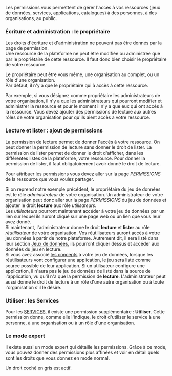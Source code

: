 Les permissions vous permettent de gérer l'accès à vos ressources (jeux de données, services, applications, catalogues) à des personnes, à des organisations, au public.


### Écriture et administration : le propriétaire

Les droits d'écriture et d'administration ne peuvent pas être donnés par la page de permission.  
Une ressource de la plateforme ne peut être modifiée ou administrée que par le propriétaire de cette ressource. Il faut donc bien choisir le propriétaire de votre ressource.

Le propriétaire peut être vous même, une organisation au complet, ou un rôle d'une organisation.  
Par défaut, il n'y a que le propriétaire qui à accès à cette ressource.

Par exemple, si vous désignez comme propriétaire les administrateurs de votre organisation, il n'y a que les administrateurs qui pourront modifier et administrer la ressource et pour le moment il n'y a que eux qui ont accès à la ressource. Vous devez ajouter des permissions de lecture aux autres rôles de votre organisation pour qu'ils aient accès a votre ressource.

### Lecture et lister : ajout de permissions
La permission de lecture permet de donner l'accès à votre ressource. On peut donner la permission de lecture sans donner le droit de lister.
La permission de lister permet de donner le droit d'afficher, dans les différentes listes de la plateforme, votre ressource. Pour donner la permission de lister, il faut obligatoirement avoir donné le droit de lecture.

Pour attribuer les permissions vous devez aller sur la page *PERMISSIONS* de la ressource que vous voulez partager.

Si on reprend notre exemple précédent, le propriétaire du jeu de données est le rôle *administrateur* de votre organisation. Un administrateur de votre organisation peut donc aller sur la page *PERMISSIONS* du jeu de données et ajouter le droit **lecture** aux rôle *utilisateurs*.  
Les *utilisateurs* pourront maintenant accéder à votre jeu de données par un lien sur lequel ils auront cliqué sur une page web ou un lien que vous leur avez donné.  
Si maintenant, l'administrateur donne le droit **lecture** et **lister** au rôle *réutilisateur* de votre organisation. Vos réutilisateurs auront accès à votre jeu données à partir de notre plateforme. Autrement dit, il sera listé dans leur section [Jeux de données](https://koumoul.com/s/data-fair/datasets), ils pourront cliquer dessus et accéder aux données du jeu en lecture.  
Si vous avez associé [les concepts](user-guide/concepts) à votre jeu de données, lorsque les réutilisateurs vont configurer une application, le jeu sera listé comme source possible de leur application. Si un utilisateur configure une application, il n'aura pas le jeu de données de listé dans la source de l'application, vu qu'il n'a que la permission de **lecture**.
L'administrateur peut aussi donne le droit de lecture à un rôle d'une autre organisation ou à toute l'organisation s'il le désire.

### Utiliser : les Services

Pour les [SERVICES](https://koumoul.com/s/data-fair/remote-services), il existe une permission supplémentaire : **Utiliser**. Cette permission donne, comme elle l'indique, le droit d'utiliser le service à une personne, à une organisation ou à un rôle d'une organisation.

### Le mode expert

Il existe aussi un mode expert qui détaille les permissions. Grâce à ce mode, vous pouvez donner des permissions plus affinées et voir en détail quels sont les droits que vous donnez en mode normal.   

Un droit coché en gris est actif.
